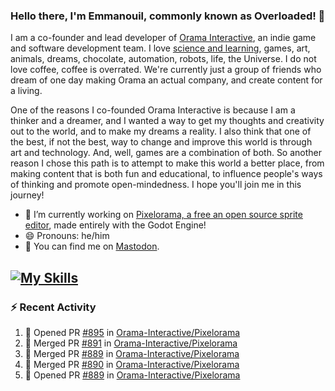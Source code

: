### Hello there, I'm Emmanouil, commonly known as Overloaded! 👋
I am a co-founder and lead developer of [Orama Interactive](https://www.orama-interactive.com/), an indie game and software development team. I love [science and learning](https://github.com/OverloadedOrama/KnowledgeBase), games, art, animals, dreams, chocolate, automation, robots, life, the Universe. I do not love coffee, coffee is overrated. We're currently just a group of friends who dream of one day making Orama an actual company, and create content for a living.

One of the reasons I co-founded Orama Interactive is because I am a thinker and a dreamer, and I wanted a way to get my thoughts and creativity out to the world, and to make my dreams a reality. I also think that one of the best, if not the best, way to change and improve this world is through art and technology. And, well, games are a combination of both. So another reason I chose this path is to attempt to make this world a better place, from making content that is both fun and educational, to influence people's ways of thinking and promote open-mindedness. I hope you'll join me in this journey!

- 🔭 I’m currently working on [Pixelorama, a free an open source sprite editor](https://github.com/Orama-Interactive/Pixelorama), made entirely with the Godot Engine!
- 😄 Pronouns: he/him
- 🐘 You can find me on <a rel="me" href="https://mastodon.social/@Overloaded">Mastodon</a>.

[![My Skills](https://skillicons.dev/icons?i=godot,py,cpp,cs,git,linux,html)](https://skillicons.dev)
---

### :zap: Recent Activity

<!--START_SECTION:activity-->
1. 💪 Opened PR [#895](https://github.com/Orama-Interactive/Pixelorama/pull/895) in [Orama-Interactive/Pixelorama](https://github.com/Orama-Interactive/Pixelorama)
2. 🎉 Merged PR [#891](https://github.com/Orama-Interactive/Pixelorama/pull/891) in [Orama-Interactive/Pixelorama](https://github.com/Orama-Interactive/Pixelorama)
3. 🎉 Merged PR [#889](https://github.com/Orama-Interactive/Pixelorama/pull/889) in [Orama-Interactive/Pixelorama](https://github.com/Orama-Interactive/Pixelorama)
4. 🎉 Merged PR [#890](https://github.com/Orama-Interactive/Pixelorama/pull/890) in [Orama-Interactive/Pixelorama](https://github.com/Orama-Interactive/Pixelorama)
5. 💪 Opened PR [#889](https://github.com/Orama-Interactive/Pixelorama/pull/889) in [Orama-Interactive/Pixelorama](https://github.com/Orama-Interactive/Pixelorama)
<!--END_SECTION:activity-->

<!--
**OverloadedOrama/OverloadedOrama** is a ✨ _special_ ✨ repository because its `README.md` (this file) appears on your GitHub profile.

Here are some ideas to get you started:

- 👯 I’m looking to collaborate on ...
- 🤔 I’m looking for help with ...
- 💬 Ask me about ...
- 📫 How to reach me: ...
- ⚡ Fun fact: ...
-->

